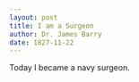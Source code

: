 ```yaml
---
layout: post
title: I am a Surgeon
author: Dr. James Barry
date: 1827-11-22
---
```


Today I became a navy surgeon. 
